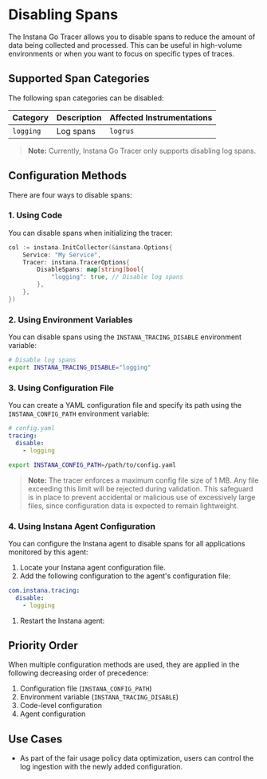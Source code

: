 # Disabling Spans

The Instana Go Tracer allows you to disable spans to reduce the amount of data being collected and processed. This can be useful in high-volume environments or when you want to focus on specific types of traces.

## Supported Span Categories

The following span categories can be disabled:

| Category  | Description | Affected Instrumentations |
| --------- | ----------- | ------------------------- |
| `logging` | Log spans   | `logrus`                  |

> **Note:** Currently, Instana Go Tracer only supports disabling log spans.

## Configuration Methods

There are four ways to disable spans:

### 1. Using Code

You can disable spans when initializing the tracer:

```go
col := instana.InitCollector(&instana.Options{
    Service: "My Service",
    Tracer: instana.TracerOptions{
        DisableSpans: map[string]bool{
            "logging": true, // Disable log spans
        },
    },
})
```

### 2. Using Environment Variables

You can disable spans using the `INSTANA_TRACING_DISABLE` environment variable:

```bash
# Disable log spans
export INSTANA_TRACING_DISABLE="logging"
```

### 3. Using Configuration File

You can create a YAML configuration file and specify its path using the `INSTANA_CONFIG_PATH` environment variable:

```yaml
# config.yaml
tracing:
  disable:
    - logging
```

```bash
export INSTANA_CONFIG_PATH=/path/to/config.yaml
```

> **Note:** The tracer enforces a maximum config file size of 1 MB. Any file exceeding this limit will be rejected during validation. This safeguard is in place to prevent accidental or malicious use of excessively large files, since configuration data is expected to remain lightweight.

### 4. Using Instana Agent Configuration

You can configure the Instana agent to disable spans for all applications monitored by this agent:

1. Locate your Instana agent configuration file.
2. Add the following configuration to the agent's configuration file:
```yaml
com.instana.tracing:
  disable:
    - logging
```
1. Restart the Instana agent:

## Priority Order

When multiple configuration methods are used, they are applied in the following decreasing order of precedence:

1. Configuration file (`INSTANA_CONFIG_PATH`)
2. Environment variable (`INSTANA_TRACING_DISABLE`)
3. Code-level configuration
4. Agent configuration 

## Use Cases

- As part of the fair usage policy data optimization, users can control the log ingestion with the newly added configuration.